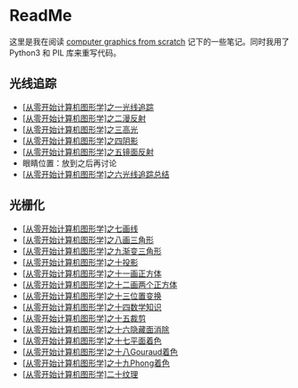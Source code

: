 # ReadMe

这里是我在阅读 [computer graphics from scratch](https://github.com/ggambetta/computer-graphics-from-scratch) 记下的一些笔记。同时我用了Python3 和 PIL 库来重写代码。


## 光线追踪

- [[从零开始计算机图形学]之一光线追踪](https://zhuanlan.zhihu.com/p/63337701)
- [[从零开始计算机图形学]之二漫反射](https://zhuanlan.zhihu.com/p/63343562)
- [[从零开始计算机图形学]之三高光](https://zhuanlan.zhihu.com/p/63350881)
- [[从零开始计算机图形学]之四阴影](https://zhuanlan.zhihu.com/p/63370038)
- [[从零开始计算机图形学]之五镜面反射](https://zhuanlan.zhihu.com/p/63373811)
- 眼睛位置：放到之后再讨论
- [[从零开始计算机图形学]之六光线追踪总结](https://zhuanlan.zhihu.com/p/63382703)


## 光栅化

- [[从零开始计算机图形学]之七画线](https://zhuanlan.zhihu.com/p/63588279)
- [[从零开始计算机图形学]之八画三角形](https://zhuanlan.zhihu.com/p/63590931)
- [[从零开始计算机图形学]之九渐变三角形](https://zhuanlan.zhihu.com/p/63592578)
- [[从零开始计算机图形学]之十投影](https://zhuanlan.zhihu.com/p/63594508)
- [[从零开始计算机图形学]之十一画正方体](https://zhuanlan.zhihu.com/p/63596375)
- [[从零开始计算机图形学]之十二画两个正方体](https://zhuanlan.zhihu.com/p/63610383)
- [[从零开始计算机图形学]之十三位置变换](https://zhuanlan.zhihu.com/p/63610609)
- [[从零开始计算机图形学]之十四数学知识](https://zhuanlan.zhihu.com/p/63610995)
- [[从零开始计算机图形学]之十五裁剪](https://zhuanlan.zhihu.com/p/63915042)
- [[从零开始计算机图形学]之十六隐藏面消除](https://zhuanlan.zhihu.com/p/64018550)
- [[从零开始计算机图形学]之十七平面着色](https://zhuanlan.zhihu.com/p/64252115)
- [[从零开始计算机图形学]之十八Gouraud着色](https://zhuanlan.zhihu.com/p/64523601)
- [[从零开始计算机图形学]之十九Phong着色](https://zhuanlan.zhihu.com/p/64573694)
- [[从零开始计算机图形学]二十纹理](https://zhuanlan.zhihu.com/p/64612854)